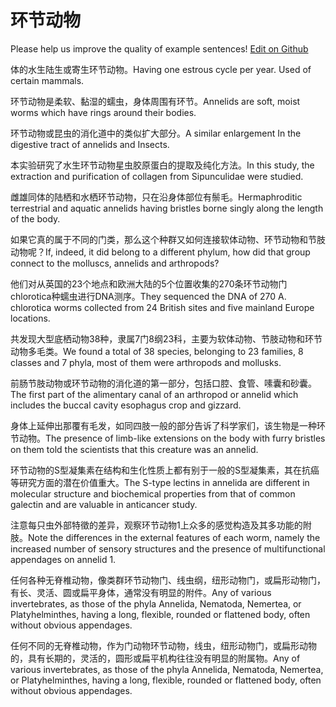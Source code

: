 # 环节动物

Please help us improve the quality of example sentences! [Edit on Github](https://github.com/jiyushe/jiyu-example-sentence-source/blob/main/chinese/huanjiedongwu.md)

<p><span class="chinese">体的水生陆生或寄生环节动物。</span><span class="english">Having one estrous cycle per year. Used of certain mammals.</span></p>

<p><span class="chinese">环节动物是柔软、黏湿的蠕虫，身体周围有环节。</span><span class="english">Annelids are soft, moist worms which have rings around their bodies.</span></p>

<p><span class="chinese">环节动物或昆虫的消化道中的类似扩大部分。</span><span class="english">A similar enlargement In the digestive tract of annelids and Insects.</span></p>

<p><span class="chinese">本实验研究了水生环节动物星虫胶原蛋白的提取及纯化方法。</span><span class="english">In this study, the extraction and purification of collagen from Sipunculidae were studied.</span></p>

<p><span class="chinese">雌雄同体的陆栖和水栖环节动物，只在沿身体部位有鬃毛。</span><span class="english">Hermaphroditic terrestrial and aquatic annelids having bristles borne singly along the length of the body.</span></p>

<p><span class="chinese">如果它真的属于不同的门类，那么这个种群又如何连接软体动物、环节动物和节肢动物呢？</span><span class="english">If, indeed, it did belong to a different phylum, how did that group connect to the molluscs, annelids and arthropods?</span></p>

<p><span class="chinese">他们对从英国的23个地点和欧洲大陆的5个位置收集的270条环节动物门chlorotica种蠕虫进行DNA测序。</span><span class="english">They sequenced the DNA of 270 A. chlorotica worms collected from 24 British sites and five mainland Europe locations.</span></p>

<p><span class="chinese">共发现大型底栖动物38种，隶属7门8纲23科，主要为软体动物、节肢动物和环节动物多毛类。</span><span class="english">We found a total of 38 species, belonging to 23 families, 8 classes and 7 phyla, most of them were arthropods and mollusks.</span></p>

<p><span class="chinese">前肠节肢动物或环节动物的消化道的第一部分，包括口腔、食管、嗉囊和砂囊。</span><span class="english">The first part of the alimentary canal of an arthropod or annelid which includes the buccal cavity esophagus crop and gizzard.</span></p>

<p><span class="chinese">身体上延伸出那覆有毛发，如同四肢一般的部分告诉了科学家们，该生物是一种环节动物。</span><span class="english">The presence of limb-like extensions on the body with furry bristles on them told the scientists that this creature was an annelid.</span></p>

<p><span class="chinese">环节动物的S型凝集素在结构和生化性质上都有别于一般的S型凝集素，其在抗癌等研究方面的潜在价值重大。</span><span class="english">The S-type lectins in annelida are different in molecular structure and biochemical properties from that of common galectin and are valuable in anticancer study.</span></p>

<p><span class="chinese">注意每只虫外部特徵的差异，观察环节动物1上众多的感觉构造及其多功能的附肢。</span><span class="english">Note the differences in the external features of each worm, namely the increased number of sensory structures and the presence of multifunctional appendages on annelid 1.</span></p>

<p><span class="chinese">任何各种无脊椎动物，像类群环节动物门、线虫纲，纽形动物门，或扁形动物门，有长、灵活、圆或扁平身体，通常没有明显的附件。</span><span class="english">Any of various invertebrates, as those of the phyla Annelida, Nematoda, Nemertea, or Platyhelminthes, having a long, flexible, rounded or flattened body, often without obvious appendages.</span></p>

<p><span class="chinese">任何不同的无脊椎动物，作为门动物环节动物，线虫，纽形动物门，或扁形动物的，具有长期的，灵活的，圆形或扁平机构往往没有明显的附属物。</span><span class="english">Any of various invertebrates, as those of the phyla Annelida, Nematoda, Nemertea, or Platyhelminthes, having a long, flexible, rounded or flattened body, often without obvious appendages.</span></p>

